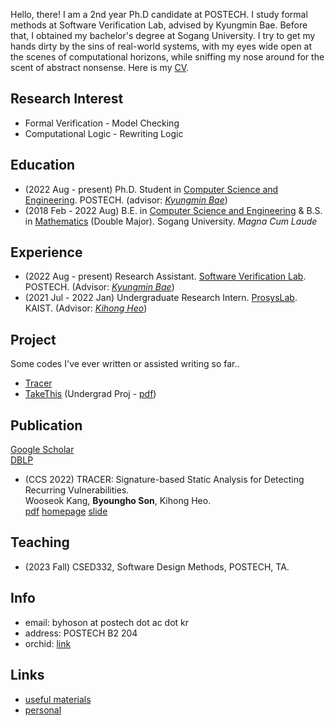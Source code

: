Hello, there!
I am a 2nd year Ph.D candidate at POSTECH. 
I study formal methods at Software Verification Lab, advised by Kyungmin Bae.
Before that, I obtained my bachelor's degree at Sogang University.
I try to get my hands dirty by the sins of real-world systems,
with my eyes wide open at the scenes of computational horizons,
while sniffing my nose around for the scent of abstract nonsense.
Here is my [CV](/asset/cv.pdf).

## Research Interest
* Formal Verification - Model Checking
* Computational Logic - Rewriting Logic

## Education
* (2022 Aug - present) Ph.D. Student in [Computer Science and Engineering](https://cse.postech.ac.kr). POSTECH. 
  (advisor: [*Kyungmin Bae*](http://sv.postech.ac.kr/~kmbae))
* (2018 Feb - 2022 Aug)
  B.E. in [Computer Science and Engineering](https://cs.sogang.ac.kr/cs/index_new.html) 
  & B.S. in [Mathematics](https://math.sogang.ac.kr/math/index_new.html) (Double Major). 
  Sogang University. *Magna Cum Laude*

## Experience
* (2022 Aug - present) Research Assistant. [Software Verification Lab](http://sv.postech.ac.kr). 
  POSTECH. (Advisor: [*Kyungmin Bae*](http://sv.postech.ac.kr/~kmbae))
* (2021 Jul - 2022 Jan) Undergraduate Research Intern. [ProsysLab](https://prosys.kaist.ac.kr). 
  KAIST. (Advisor: [*Kihong Heo*](https://kihongheo.kaist.ac.kr))

## Project
Some codes I've ever written or assisted writing so far..
* [Tracer](https://prosys.kaist.ac.kr/tracer)
* [TakeThis](http://cscp2.sogang.ac.kr/CSE4187/index.php/TakeThis)
  (Undergrad Proj - [pdf](/asset/publications/TakeThis.pdf))

## Publication
[Google Scholar](https://scholar.google.com/citations?user=KjO0D04AAAAJ&hl=en) \
[DBLP](https://dblp.org/pid/332/2908.html)

* (CCS 2022) TRACER: Signature-based Static Analysis for Detecting Recurring Vulnerabilities. \
Wooseok Kang, **Byoungho Son**, Kihong Heo.\
[pdf](/asset/publications/ccs22.pdf)
[homepage](https://prosys.kaist.ac.kr/tracer)
[slide](https://prosys.kaist.ac.kr/publications/ccs22-slides.pdf)

## Teaching
* (2023 Fall) CSED332, Software Design Methods, POSTECH, TA.

## Info
* email: byhoson at postech dot ac dot kr
* address: POSTECH B2 204
* orchid: [link](https://orcid.org/0000-0001-6482-1789)

## Links
* [useful materials](/archive.md)
* [personal](/personal.md)

